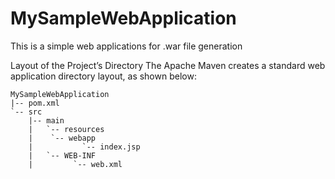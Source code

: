 # MySampleWebApplication
This is a simple web applications for .war file generation


Layout of the Project’s Directory
	The Apache Maven creates a standard web application directory layout, as shown below:

	MySampleWebApplication
	|-- pom.xml
	`-- src
		|-- main
		|   `-- resources
		|    `-- webapp
		|           `-- index.jsp
		|   `-- WEB-INF
		|         `-- web.xml
 
 
